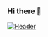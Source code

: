 ### Hi there 👋
[![Header](https://raw.githubusercontent.com/MartinHeinz/<OWNER>/<OWNER>/readme_header.png "Header")](https://some-url.dev/)


<!--
**jose-mercado/jose-mercado** is a ✨ _special_ ✨ repository because its `README.md` (this file) appears on your GitHub profile.

Here are some ideas to get you started:

- 🔭 I’m currently working on ...
- 🌱 I’m currently learning ...
- 👯 I’m looking to collaborate on ...
- 🤔 I’m looking for help with ...
- 💬 Ask me about ...
- 📫 How to reach me: ...
- 😄 Pronouns: ...
- ⚡ Fun fact: ...
-->
